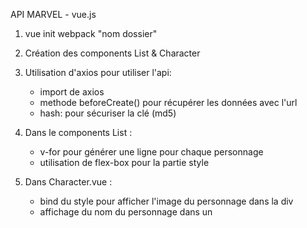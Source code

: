 API MARVEL - vue.js

1. vue init webpack "nom dossier"

1. Création des components List & Character

1. Utilisation d'axios pour utiliser l'api:
    - import de axios
    - methode beforeCreate() pour récupérer les données avec l'url 
    - hash: pour sécuriser la clé (md5)

1. Dans le components List : 
    - v-for  pour générer une ligne pour chaque personnage
    - utilisation de flex-box pour la partie style

1. Dans Character.vue :
    - bind du style pour afficher l'image du personnage dans la div
    - affichage du nom du personnage dans un 
    
    